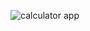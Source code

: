 ![calculator app](https://user-images.githubusercontent.com/63076422/235317403-eaea78e9-3326-4ec2-a6b0-fa77074ecd22.png)
